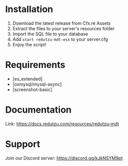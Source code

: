 # Installation

1. Download the latest release from Cfx.re Assets
2. Extract the files to your server's resources folder
3. Import the SQL file to your database
4. Add `start redutzu-mdt-esx` to your server.cfg
5. Enjoy the script!

# Requirements

- [es_extended]
- [oxmysql/mysql-async]
- [screenshot-basic]

# Documentation

Link: https://docs.redutzu.com/resources/redutzu-mdt

# Support

Join our Discord server: https://discord.gg/kJkNSYM9pt
